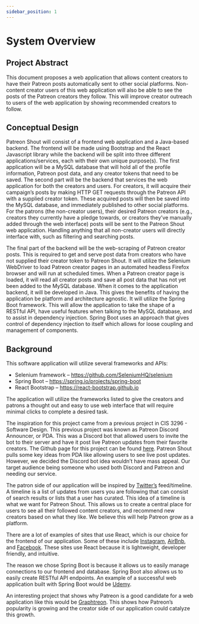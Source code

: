 ```yaml
---
sidebar_position: 1
---
```


# System Overview

## Project Abstract

This document proposes a web application that allows content creators to have their Patreon posts automatically sent to other social platforms. Non-content creator users of this web application will also be able to see the posts of the Patreon creators they follow. This will improve creator outreach to users of the web application by showing recommended creators to follow.

## Conceptual Design

Patreon Shout will consist of a frontend web application and a Java-based backend. The frontend will be made using Bootstrap and the React Javascript library while the backend will be split into three different applications/services, each with their own unique purpose(s). 
The first application will be a MySQL database that will hold all of the profile information, Patreon post data, and any creator tokens that need to be saved.
The second part will be the backend that services the web application for both the creators and users. For creators, it will acquire their campaign’s posts by making HTTP GET requests through the Patreon API with a supplied creator token.  These acquired posts will then be saved into the MySQL database, and immediately published to other social platforms. For the patrons (the non-creator users), their desired Patreon creators (e.g., creators they currently have a pledge towards, or creators they’ve manually added through the web interface) posts will be sent to the Patreon Shout web application. Handling anything that all non-creator users will directly interface with, such as filtering and searching posts.

The final part of the backend will be the web-scraping of Patreon creator posts. This is required to get and serve post data from creators who have not supplied their creator token to Patreon Shout. It will utilize the Selenium WebDriver to load Patreon creator pages in an automated headless Firefox browser and will run at scheduled times. When a Patreon creator page is loaded, it will read all creator posts and save all post data that has not yet been added to the MySQL database.
When it comes to the application backend, it will be developed in Java. This gives the benefits of having the application be platform and architecture agnostic. It will utilize the Spring Boot framework. This will allow the application to take the shape of a RESTful API, have useful features when talking to the MySQL database, and to assist in dependency injection. Spring Boot uses an approach that gives control of dependency injection to itself which allows for loose coupling and management of components.

## Background

This software application will utilize several frameworks and APIs:  
- Selenium framework – https://github.com/SeleniumHQ/selenium  
- Spring Boot – https://spring.io/projects/spring-boot  
- React Bootstrap – https://react-bootstrap.github.io  
  
The application will utilize the frameworks listed to give the creators and patrons a thought out and easy to use web interface that will require minimal clicks to complete a desired task.

The inspiration for this project came from a previous project in CIS 3296 - Software Design. This previous project was known as Patreon Discord Announcer, or PDA. This was a Discord bot that allowed users to invite the bot to their server and have it post live Patreon updates from their favorite creators. The Github page for this project can be found [here](https://github.com/apsawicki/patreon-discord-announcer/tree/version2). Patreon Shout pulls some key ideas from PDA like allowing users to see live post updates. However, we decided the Discord bot idea wouldn’t have mass appeal. Our target audience being someone who used both Discord and Patreon and needing our service.

The patron side of our application will be inspired by [Twitter’s](https://twitter.com/?lang=en) feed/timeline. A timeline is a list of updates from users you are following that can consist of search results or lists that a user has curated. This idea of a timeline is what we want for Patreon Shout. This allows us to create a central place for users to see all their followed content creators, and recommend new creators based on what they like. We believe this will help Patreon grow as a platform.

There are a lot of examples of sites that use React, which is our choice for the frontend of our application. Some of these include [Instagram](https://www.instagram.com/), [AirBnb](https://www.airbnb.com/), and [Facebook](https://www.facebook.com/). These sites use React because it is lightweight, developer friendly, and intuitive.

The reason we chose Spring Boot is because it allows us to easily manage connections to our frontend and database. Spring Boot also allows us to easily create RESTful API endpoints. An example of a successful web application built with Spring Boot would be [Udemy](https://www.udemy.com/).

An interesting project that shows why Patreon is a good candidate for a web application like this would be [Graphtreon](https://graphtreon.com/patreon-stats). This shows how Patreon’s popularity is growing and the creator side of our application could catalyze this growth.
